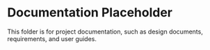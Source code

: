 # Documentation Placeholder

This folder is for project documentation, such as design documents, requirements, and user guides.
